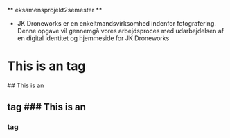 ** eksamensprojekt2semester **



* JK Droneworks er en enkeltmandsvirksomhed indenfor fotografering. Denne opgave vil gennemgå vores arbejdsproces med udarbejdelsen af en digital identitet og hjemmeside for JK Droneworks


<h1> This is an tag </h1>
## This is an <h2> tag
### This is an <h3> tag
